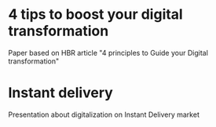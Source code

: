 # 4 tips to boost your digital transformation
Paper based on HBR article "4 principles to
Guide your Digital transformation"

# Instant delivery  
Presentation about digitalization on Instant
Delivery market 
